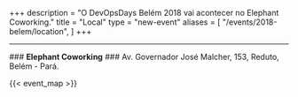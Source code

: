 +++
description = "O DevOpsDays Belém 2018 vai acontecer no Elephant Coworking."
title = "Local"
type = "new-event"
aliases = [
        "/events/2018-belem/location",
]
+++
<hr/>
### <b>Elephant Coworking</b>
### Av. Governador José Malcher, 153, Reduto, Belém - Pará.

{{< event_map >}}